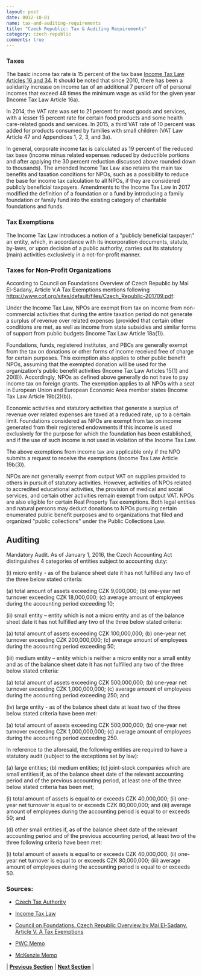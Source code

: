 ```yaml
---
layout: post
date: 0032-10-01
name: tax-and-auditing-requirements
title: "Czech Republic: Tax & Auditing Requirements"
category: czech-republic
comments: true
---
```


### Taxes 

The basic income tax rate is 15 percent of the tax base [Income Tax Law Articles 16 and 34](https://cn.vgd.eu/en/news/czech-the-income-taxes-act). It should be noted that since 2010, there has been a solidarity increase on income tax of an additional 7 percent off of personal incomes that exceed 48 times the minimum wage as valid for the given year (Income Tax Law Article 16a).

In 2014, the VAT rate was set to 21 percent for most goods and services, with a lesser 15 percent rate for certain food products and some health care-related goods and services. In 2015, a third VAT rate of 10 percent was added for products consumed by families with small children (VAT Law Article 47 and Appendices 1, 2, 3, and 3a).

In general, corporate income tax is calculated as 19 percent of the reduced tax base (income minus related expenses reduced by deductible portions and after applying the 30 percent reduction discussed above rounded down to thousands).
The amended Income Tax Law also retains the main tax benefits and taxation conditions for NPOs, such as a possibility to reduce the base for income tax calculation to all NPOs, if they are considered publicly beneficial taxpayers. Amendments to the Income Tax Law in 2017 modified the definition of a foundation or a fund by introducing a family foundation or family fund into the existing category of charitable foundations and funds. 

 ### Tax Exemptions
 
The Income Tax Law introduces a notion of a "publicly beneficial taxpayer:" an entity, which, in accordance with its incorporation documents, statute, by-laws, or upon decision of a public authority, carries out its statutory (main) activities exclusively in a not-for-profit manner. 

### Taxes for Non-Profit Organizations 

According to Council on Foundations Overview of Czech Republic by Mai El-Sadany, Article V.A Tax Exemptions mentions following https://www.cof.org/sites/default/files/Czech_Republic-201709.pdf: 

Under the Income Tax Law, NPOs are exempt from tax on income from non-commercial activities that during the entire taxation period do not generate a surplus of revenue over related expenses (provided that certain other conditions are met, as well as income from state subsidies and similar forms of support from public budgets (Income Tax Law Article 18a(1)).

Foundations, funds, registered institutes, and PBCs are generally exempt from the tax on donations or other forms of income received free of charge for certain purposes. This exemption also applies to other public benefit NPOs, assuming that the exempted donation will be used for the organization's public benefit activities (Income Tax Law Articles 15(1) and 20(8)). Accordingly, NPOs as defined above generally do not have to pay income tax on foreign grants. The exemption applies to all NPOs with a seat in European Union and European Economic Area member states (Income Tax Law Article 19b(2)(b)).

Economic activities and statutory activities that generate a surplus of revenue over related expenses are taxed at a reduced rate, up to a certain limit. Foundations considered as NPOs are exempt from tax on income generated from their registered endowments if this income is used exclusively for the purpose for which the foundation has been established, and if the use of such income is not used in violation of the Income Tax Law.

The above exemptions from income tax are applicable only if the NPO submits a request to receive the exemptions (Income Tax Law Article 19b(3)).

NPOs are not generally exempt from output VAT on supplies provided to others in pursuit of statutory activities. However, activities of NPOs related to accredited educational activities, the provision of medical and social services, and certain other activities remain exempt from output VAT. NPOs are also eligible for certain Real Property Tax exemptions. Both legal entities and natural persons may deduct donations to NPOs pursuing certain enumerated public benefit purposes and to organizations that filed and organized "public collections" under the Public Collections Law.


## Auditing

Mandatory Audit. As of January 1, 2016, the Czech Accounting Act distinguishes 4 categories of entities subject to accounting duty: 

  (i) micro entity - as of the balance sheet date it has not fulfilled any two of the three below stated criteria: 

(a) total amount of assets exceeding CZK 9,000,000; 
(b) one-year net turnover exceeding CZK 18,000,000; 
(c) average amount of employees during the accounting period exceeding 10;


  (ii) small entity – entity which is not a micro entity and as of the balance sheet date it has not fulfilled any two of the three below stated criteria:

(a) total amount of assets exceeding CZK 100,000,000; 
(b) one-year net turnover exceeding CZK 200,000,000; (c) average amount of employees during the accounting period exceeding 50; 


  (iii) medium entity – entity which is neither a micro entity nor a small entity and as of the balance sheet date it has not fulfilled any two of the three below stated criteria: 

(a) total amount of assets exceeding CZK 500,000,000; 
(b) one-year net turnover exceeding CZK 1,000,000,000; 
(c) average amount of employees during the accounting period exceeding 250; and


(iv) large entity - as of the balance sheet date at least two of the three below stated criteria have been met: 
 
(a) total amount of assets exceeding CZK 500,000,000; 
(b) one-year net turnover exceeding CZK 1,000,000,000;
(c) average amount of employees during the accounting period exceeding 250.

 In reference to the aforesaid, the following entities are required to have a statutory audit (subject to the exceptions set by law): 
 
(a) large entities;
(b) medium entities;
(c) joint-stock companies which are small entities if, as of the balance sheet date of the relevant accounting period and of the previous accounting period, at least one of the three below stated criteria has been met; 

  (i) total amount of assets is equal to or exceeds CZK 40,000,000;
  (ii) one-year net turnover is equal to or exceeds CZK 80,000,000; and
  (iii) average amount of employees during the accounting period is equal to or exceeds 50; and 

(d) other small entities if, as of the balance sheet date of the relevant accounting period and of the previous accounting period, at least two of the three following criteria have been met: 

  (i) total amount of assets is equal to or exceeds CZK 40,000,000;
  (ii) one-year net turnover is equal to or exceeds CZK 80,000,000; 
  (iii) average amount of employees during the accounting period is equal to or exceeds 50.

### Sources:

- [Czech Tax Authority](http://www.financnisprava.cz/)

- [Income Tax Law](https://cn.vgd.eu/en/news/czech-the-income-taxes-act )
 
- [Council on Foundations. Czech Republic Overview by Mai El-Sadany. Article V.  A Tax Exemptions](https://www.cof.org/sites/default/files/Czech_Republic-201709.pdf)

- [PWC Memo](https://www.pwc.com/cz/en/danove-sluzby/zajisteni-pracovniho-povoleni-a-viza/legalising-stay-in-czech-republic.pdf)

- [McKenzie Memo](https://www.bakermckenzie.com/-/media/files/insight/publications/2018/03/pradocs603816v22018doingbusinessintheczechrepublicpdf.pdf?la=en)




| **[Previous Section]( https://neo-project.github.io/global-blockchain-compliance-hub//czech-republic/czech-republic-team-member-nationality-requirements.html)** | **[Next Section]( https://neo-project.github.io/global-blockchain-compliance-hub//czech-republic/czech-republic-governing-by-law.html)** |
